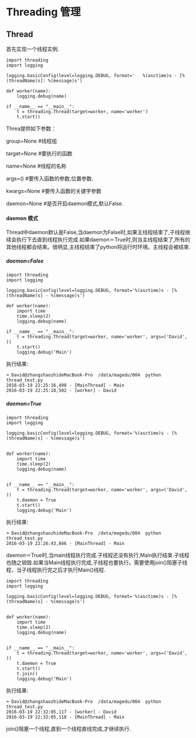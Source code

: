 # Threading 管理

## Thread

首先实现一个线程实例.

```
import threading
import logging

logging.basicConfig(level=logging.DEBUG, format='   %(asctime)s - [%(threadName)s]: %(message)s')

def worker(name):
    logging.debug(name)

if __name__ == "__main__":
    t = threading.Thread(target=worker, name='worker')
    t.start()
```

Threa提供如下参数：
   
   group=None    #线程组
   
   target=None   #要执行的函数
    
   name=None     #线程的名称
    
   args=()       #要传入函数的参数,位置参数.
   
   kwargs=None   #要传入函数的关键字参数
   
   daemon=None   #是否开启daemon模式,默认False.
   
  
#### daemon 模式
   Thread中daemon默认是False,当daemon为False时,如果主线程结束了,子线程继续会执行下去直到线程执行完成.如果daemon＝True时,则当主线程结束了,所有的其他线程都会结束。很明显,主线程结束了python将运行时环境。主线程会被结束.
   
##### daemon=False

```
import threading
import logging

logging.basicConfig(level=logging.DEBUG, format='%(asctime)s - [%(threadName)s] - %(message)s')

def worker(name):
    import time
    time.sleep(2)
    logging.debug(name)

if __name__ == "__main__":
    t = threading.Thread(target=worker, name='worker', args=('David', ))
    t.start()
    logging.debug('Main')
```

执行结果:

```
➜ David@zhangshaozhideMacBook-Pro  /data/magedu/004  python thread_test.py
2016-03-19 22:25:16,498 - [MainThread] - Main
2016-03-19 22:25:18,502 - [worker] - David
```

##### daemon=True

```
import threading
import logging

logging.basicConfig(level=logging.DEBUG, format='%(asctime)s - [%(threadName)s] - %(message)s')


def worker(name):
    import time
    time.sleep(2)
    logging.debug(name)


if __name__ == "__main__":
    t = threading.Thread(target=worker, name='worker', args=('David', ))
    t.daemon = True
    t.start()
    logging.debug('Main')
```

执行结果:

```
➜ David@zhangshaozhideMacBook-Pro  /data/magedu/004  python thread_test.py
2016-03-19 22:26:43,846 - [MainThread] - Main
```


daemon＝True时,当main线程执行完成.子线程还没有执行,Main执行结束.子线程也随之销毁.如果当Main线程执行完成,子线程也要执行。需要使用join()阻塞子线程，当子线程执行完之后才执行Main()线程.

```
import threading
import logging

logging.basicConfig(level=logging.DEBUG, format='%(asctime)s - [%(threadName)s] - %(message)s')


def worker(name):
    import time
    time.sleep(2)
    logging.debug(name)


if __name__ == "__main__":
    t = threading.Thread(target=worker, name='worker', args=('David', ))
    t.daemon = True
    t.start()
    t.join()
    logging.debug('Main')
```
     
执行结果:

```
➜ David@zhangshaozhideMacBook-Pro  /data/magedu/004  python thread_test.py
2016-03-19 22:32:05,117 - [worker] - David
2016-03-19 22:32:05,118 - [MainThread] - Main
```

join()阻塞一个线程,直到一个线程直线完成,才继续执行.
